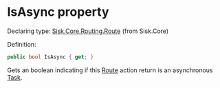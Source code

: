 <!--

Copyrights 2023 Sisk Framework - CypherPotato
Published under MIT license

!!! DO NOT EDIT THIS FILE !!!
This file was generated by a tool in the Sisk package. To edit the information in this documentation,
edit the XML documentation present in the Sisk source code.

-->


# IsAsync property

Declaring type: [Sisk.Core.Routing.Route](/spec/Sisk.Core.Routing.Route.md) (from Sisk.Core)


Definition:

```cs
public bool IsAsync { get; }
```

Gets an boolean indicating if this <a href="/spec/Sisk.Core.Routing.Route.md">Route</a> action return is an asynchronous <a href="https://learn.microsoft.com/en-us/dotnet/api/System.Threading.Tasks.Task">Task</a>.

